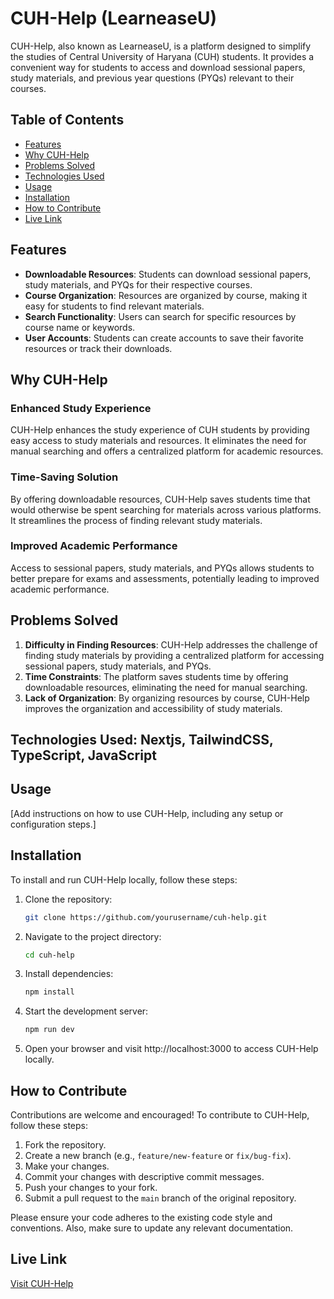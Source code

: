 # CUH-Help (LearneaseU)

CUH-Help, also known as LearneaseU, is a platform designed to simplify the studies of Central University of Haryana (CUH) students. It provides a convenient way for students to access and download sessional papers, study materials, and previous year questions (PYQs) relevant to their courses.

## Table of Contents

- [Features](#features)
- [Why CUH-Help](#why-cuh-help)
- [Problems Solved](#problems-solved)
- [Technologies Used](#technologies-used)
- [Usage](#usage)
- [Installation](#installation)
- [How to Contribute](#how-to-contribute)
- [Live Link](#live-link)

## Features

- **Downloadable Resources**: Students can download sessional papers, study materials, and PYQs for their respective courses.
- **Course Organization**: Resources are organized by course, making it easy for students to find relevant materials.
- **Search Functionality**: Users can search for specific resources by course name or keywords.
- **User Accounts**: Students can create accounts to save their favorite resources or track their downloads.

## Why CUH-Help

### Enhanced Study Experience

CUH-Help enhances the study experience of CUH students by providing easy access to study materials and resources. It eliminates the need for manual searching and offers a centralized platform for academic resources.

### Time-Saving Solution

By offering downloadable resources, CUH-Help saves students time that would otherwise be spent searching for materials across various platforms. It streamlines the process of finding relevant study materials.

### Improved Academic Performance

Access to sessional papers, study materials, and PYQs allows students to better prepare for exams and assessments, potentially leading to improved academic performance.

## Problems Solved

1. **Difficulty in Finding Resources**: CUH-Help addresses the challenge of finding study materials by providing a centralized platform for accessing sessional papers, study materials, and PYQs.
2. **Time Constraints**: The platform saves students time by offering downloadable resources, eliminating the need for manual searching.
3. **Lack of Organization**: By organizing resources by course, CUH-Help improves the organization and accessibility of study materials.

## Technologies Used: Nextjs, TailwindCSS, TypeScript, JavaScript

## Usage

[Add instructions on how to use CUH-Help, including any setup or configuration steps.]

## Installation

To install and run CUH-Help locally, follow these steps:

1. Clone the repository:

   ```bash
   git clone https://github.com/yourusername/cuh-help.git
   ```

2. Navigate to the project directory:

   ```bash
   cd cuh-help
   ```

3. Install dependencies:

   ```bash
   npm install
   ```

4. Start the development server:

   ```bash
   npm run dev
   ```

5. Open your browser and visit http://localhost:3000 to access CUH-Help locally.

## How to Contribute

Contributions are welcome and encouraged! To contribute to CUH-Help, follow these steps:

1. Fork the repository.
2. Create a new branch (e.g., `feature/new-feature` or `fix/bug-fix`).
3. Make your changes.
4. Commit your changes with descriptive commit messages.
5. Push your changes to your fork.
6. Submit a pull request to the `main` branch of the original repository.

Please ensure your code adheres to the existing code style and conventions. Also, make sure to update any relevant documentation.

## Live Link

[Visit CUH-Help](https://learneaseu.vercel.app/)
